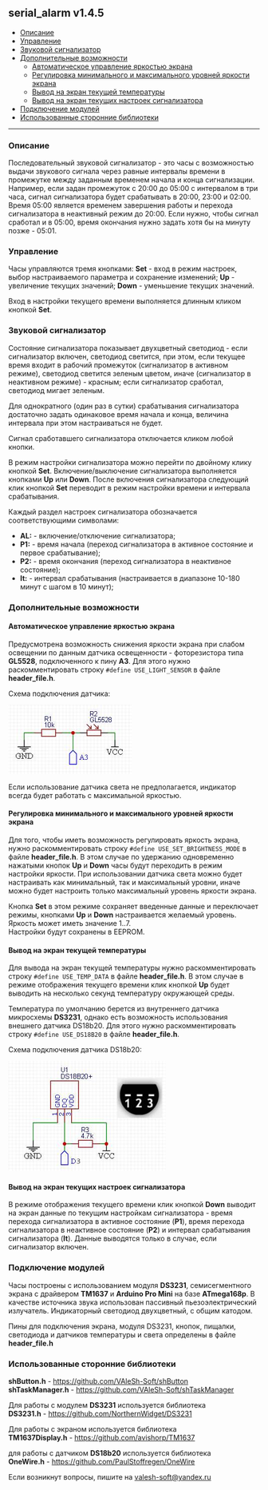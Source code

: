 ## serial_alarm v1.4.5

- [Описание](#описание)
- [Управление](#управление)
- [Звуковой сигнализатор](#звуковой-сигнализатор)
- [Дополнительные возможности](#дополнительные-возможности)
  - [Автоматическое управление яркостью экрана](#автоматическое-управление-яркостью-экрана)
  - [Регулировка минимального и максимального уровней яркости экрана](#регулировка-минимального-и-максимального-уровней-яркости-экрана)
  - [Вывод на экран текущей температуры](#вывод-на-экран-текущей-температуры)
  - [Вывод на экран текущих настроек сигнализатора](#вывод-на-экран-текущих-настроек-сигнализатора)
- [Подключение модулей](#подключение-модулей)
- [Использованные сторонние библиотеки](#использованные-сторонние-библиотеки)

<hr>

### Описание

Последовательный звуковой сигнализатор - это часы с возможностью выдачи звукового сигнала через равные интервалы времени в промежутке между заданным временем начала и конца сигнализации. Например, если задан промежуток с 20:00 до 05:00 с интервалом в три часа, сигнал сигнализатора будет срабатывать в 20:00, 23:00 и 02:00. Время 05:00 является временем завершения работы и перехода сигнализатора в неактивный режим до 20:00. Если нужно, чтобы сигнал сработал и в 05:00, время окончания нужно задать хотя бы на минуту позже - 05:01.

### Управление

Часы управляются тремя кнопками: **Set** - вход в режим настроек, выбор настраиваемого параметра и сохранение изменений; **Up** - увеличение текущих значений; **Down** - уменьшение текущих значений.

Вход в настройки текущего времени выполняется длинным кликом кнопкой **Set**.

### Звуковой сигнализатор

Состояние сигнализатора показывает двухцветный светодиод - если сигнализатор включен, светодиод светится, при этом, если текущее время входит в рабочий промежуток (сигнализатор в активном режиме), светодиод светится зеленым цветом, иначе (сигнализатор в неактивном режиме) - красным; если сигнализатор сработал, светодиод мигает зеленым.

Для однократного (один раз в сутки) срабатывания сигнализатора достаточно задать одинаковое время начала и конца, величина интервала при этом настраиваться не будет.

Сигнал сработавшего сигнализатора отключается кликом любой кнопки.

В режим настройки сигнализатора можно перейти по двойному клику кнопкой **Set**. Включение/выключение сигнализатора выполняется кнопками **Up** или **Down**. После включения сигнализатора следующий клик кнопкой **Set** переводит в режим настройки времени и интервала срабатывания. 

Каждый раздел настроек сигнализатора обозначается соответствующими символами: 
- **AL:** - включение/отключение сигнализатора; 
- **Р1:** - время начала (переход сигнализатора в активное состояние и первое срабатывание); 
- **Р2:** - время окончания (переход сигнализатора в неактивное состояние); 
- **It:** - интервал срабатывания (настраивается в диапазоне 10-180 минут с шагом в 10 минут);

### Дополнительные возможности

#### Автоматическое управление яркостью экрана

Предусмотрена возможность снижения яркости экрана при слабом освещении по данным датчика освещенности - фоторезистора типа **GL5528**, подключенного к пину **A3**. Для этого нужно раскомментировать строку `#define USE_LIGHT_SENSOR` в файле **header_file.h**.

Схема подключения датчика:

![scheme0001](/docs/0001.jpg "Схема подключения датчика")
 

Если использование датчика света не предполагается, индикатор всегда будет работать с максимальной яркостью. 

#### Регулировка минимального и максимального уровней яркости экрана

Для того, чтобы иметь возможность регулировать яркость экрана, нужно раскомментировать строку `#define USE_SET_BRIGHTNESS_MODE` в файле **header_file.h**. В этом случае по удержанию одновременно нажатыми кнопок **Up** и **Down** часы будут переходить в режим настройки яркости. При использовании датчика света можно будет настраивать как минимальный, так и максимальный уровни, иначе можно будет настроить только максимальный уровень яркости экрана.

Кнопка **Set** в этом режиме сохраняет введенные данные и переключает режимы, кнопками **Up** и **Down** настраивается желаемый уровень. Яркость может иметь значение 1..7.                                                                                                                                                 
 Настройки будут сохранены в EEPROM.

#### Вывод на экран текущей температуры

Для вывода на экран текущей температуры нужно раскомментировать строку `#define USE_TEMP_DATA` в файле **header_file.h**. В этом случае в режиме отображения текущего времени клик кнопкой **Up** будет выводить на несколько секунд температуру окружающей среды.

Температура по умолчанию берется из внутреннего датчика микросхемы **DS3231**, однако есть возможность использования внешнего датчика DS18b20. Для этого нужно раскомментировать строку `#define USE_DS18B20` в файле **header_file.h**.

Схема подключения датчика DS18b20:

![scheme0002](/docs/0002.jpg "Схема подключения датчика DS18b20")

#### Вывод на экран текущих настроек сигнализатора

В режиме отображения текущего времени клик кнопкой **Down** выводит на экран данные по текущим настройкам сигнализатора - время перехода сигнализатора в активное состояние (**P1**), время перехода сигнализатора в неактивное состояние (**P2**) и интервал срабатывания сигнализатора (**It**). Данные выводятся только в случае, если сигнализатор включен.

### Подключение модулей

Часы построены с использованием модуля **DS3231**, семисегментного экрана  с драйвером **TM1637** и **Arduino Pro Mini** на базе **ATmega168p**. В качестве источника звука использован пассивный пьезоэлектрический излучатель. Индикаторный светодиод двухцветный, с общим катодом.

Пины для подключения экрана, модуля DS3231, кнопок, пищалки, светодиода и датчиков температуры и света определены в файле **header_file.h**

### Использованные сторонние библиотеки

**shButton.h** - https://github.com/VAleSh-Soft/shButton<br>
**shTaskManager.h** - https://github.com/VAleSh-Soft/shTaskManager<br>

Для работы с модулем **DS3231** используется библиотека<br>
**DS3231.h** - https://github.com/NorthernWidget/DS3231<br>

Для работы с экраном используется библиотека<br>
**TM1637Display.h** - https://github.com/avishorp/TM1637<br>

для работы с датчиком **DS18b20** используется библиотека<br>
**OneWire.h** - https://github.com/PaulStoffregen/OneWire

Если возникнут вопросы, пишите на valesh-soft@yandex.ru 